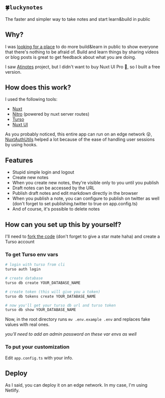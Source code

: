 ## `🍀luckynotes`

The faster and simpler way to take notes and start learn&build in public

## Why?

I was [looking for a place](https://twitter.com/igorhalfeld/status/1784990933257207847) to do more build&learn in public to show everyone that there's nothing to be afraid of. Build and learn things by sharing videos or blog posts is great to get feedback about what you are doing.

I saw [Atinotes](https://github.com/atinux/atinotes) project, but I didn't want to buy Nuxt UI Pro 🤣, so I built a free version.

## How does this work?

I used the following tools:

- [Nuxt](https://nuxt.com/)
- [Nitro](https://nitro.unjs.io/) (powered by nuxt server routes)
- [Turso](https://turso.tech/)
- [Nuxt UI](https://ui.nuxt.com/)

As you probably noticed, this entire app can run on an edge network 😜, [NuxtAuthUtils](https://github.com/Atinux/nuxt-auth-utils) helped a lot because of the ease of handling user sessions by using hooks.

## Features

- Stupid simple login and logout
- Create new notes
- When you create new notes, they're visible only to you until you publish
- Draft notes can be accessed by the URL
- Publish draft notes and edit markdown directly in the browser
- When you publish a note, you can configure to publish on twitter as well (don't forget to set publishing.twitter to true on app.config.ts)
- And of course, it's possible to delete notes

## How can you set up this by yourself?

I'll need to [fork the code](https://github.com/luckyhackersacademy/luckynotes/) (don't forget to give a star mate haha) and create a Turso account

### To get Turso env vars

```sh
# login with turso from cli
turso auth login

# create database
turso db create YOUR_DATABASE_NAME

# create token (this will give you a token)
turso db tokens create YOUR_DATABASE_NAME

# now you'll get your turso db url and turso token
turso db show YOUR_DATABASE_NAME
```

Now, in the root directory runs `mv .env.example .env` and replaces fake values with real ones.

_you'll need to add an admin password on these var envs as well_

### To put your customization

Edit `app.config.ts` with your info.

## Deploy

As I said, you can deploy it on an edge network. In my case, I'm using Netlify.
